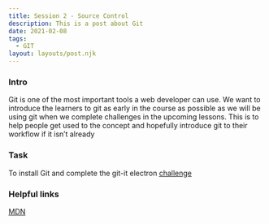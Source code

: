```yaml
---
title: Session 2 - Source Control
description: This is a post about Git
date: 2021-02-08
tags:
  - GIT
layout: layouts/post.njk
---
```


### Intro

Git is one of the most important tools a web developer can use. We want to introduce the learners to git as early in the course as possible as we will be using git when we complete challenges in the upcoming lessons. This is to help people get used to the concept and hopefully introduce git to their workflow if it isn’t already

### Task 

To install Git and complete the git-it electron [challenge](https://github.com/jlord/git-it-electron)

### Helpful links

[MDN](https://developer.mozilla.org/en-US/docs/Learn/Tools_and_testing/GitHub)
